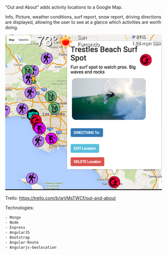 "Out and About" adds activity locations to a Google Map.

Info, Picture, weather conditions, surf report, snow report, driving directions are displayed,
allowing the user to see at a glance which activities are worth doing.

![alt tag](public/images/mapAPIpic.png)




Trello: https://trello.com/b/wVMsTWCf/out-and-about



Technologies:

    - Mongo
    - Node
    - Express
    - AngularJS
    - Bootstrap
    - Angular-Route
    - Angularjs-Geolocation
